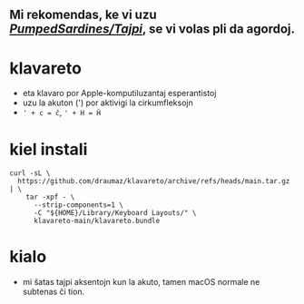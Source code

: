 ## Mi rekomendas, ke vi uzu *[PumpedSardines/Tajpi](https://github.com/PumpedSardines/Tajpi)*, se vi volas pli da agordoj.

# klavareto
- eta klavaro por Apple-komputiluzantaj esperantistoj
- uzu la akuton (') por aktivigi la cirkumfleksojn
- ```' + c = ĉ```, ```' + H = Ĥ```

# kiel instali
```
curl -sL \
  https://github.com/draumaz/klavareto/archive/refs/heads/main.tar.gz | \
    tar -xpf - \
      --strip-components=1 \
      -C "${HOME}/Library/Keyboard Layouts/" \
      klavareto-main/klavareto.bundle
```

# kialo
- mi ŝatas tajpi aksentojn kun la akuto, tamen macOS normale ne subtenas ĉi tion.
